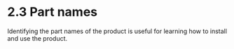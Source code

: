 # 2.3 Part names

Identifying the part names of the product is useful for learning how to install and use the product.

